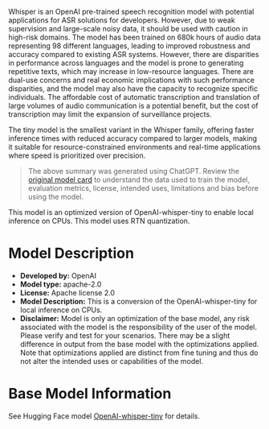 Whisper is an OpenAI pre-trained speech recognition model with potential applications for ASR solutions for developers. However, due to weak supervision and large-scale noisy data, it should be used with caution in high-risk domains. The model has been trained on 680k hours of audio data representing 98 different languages, leading to improved robustness and accuracy compared to existing ASR systems. However, there are disparities in performance across languages and the model is prone to generating repetitive texts, which may increase in low-resource languages. There are dual-use concerns and real economic implications with such performance disparities, and the model may also have the capacity to recognize specific individuals. The affordable cost of automatic transcription and translation of large volumes of audio communication is a potential benefit, but the cost of transcription may limit the expansion of surveillance projects.

The tiny model is the smallest variant in the Whisper family, offering faster inference times with reduced accuracy compared to larger models, making it suitable for resource-constrained environments and real-time applications where speed is prioritized over precision.

> The above summary was generated using ChatGPT. Review the <a href="https://huggingface.co/openai/whisper-tiny" target="_blank">original model card</a> to understand the data used to train the model, evaluation metrics, license, intended uses, limitations and bias before using the model.

This model is an optimized version of OpenAI-whisper-tiny to enable local inference on CPUs. This model uses RTN quantization.

# Model Description
- **Developed by:** OpenAI
- **Model type:** apache-2.0
- **License:** Apache license 2.0
- **Model Description:** This is a conversion of the OpenAI-whisper-tiny for local inference on CPUs.
- **Disclaimer:** Model is only an optimization of the base model, any risk associated with the model is the responsibility of the user of the model. Please verify and test for your scenarios. There may be a slight difference in output from the base model with the optimizations applied. Note that optimizations applied are distinct from fine tuning and thus do not alter the intended uses or capabilities of the model.

# Base Model Information
See Hugging Face model [OpenAI-whisper-tiny](https://huggingface.co/openai/whisper-tiny) for details.
